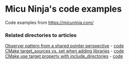 # Micu Ninja's code examples

Code examples from <https://micuninja.com/>  

### Related directories to articles

[Observer pattern from a shared pointer perspective](https://micuninja.com/) - [code](cpp_examples/observer_pattern/README.md)  
[CMake target_sources vs. set when adding libraries](https://micuninja.com/cmake_target_sources_vs_set_add_library/) - [code](cmake_examples/using_target_sources/README.md)  
[CMake use target property with include_directories](https://micuninja.com/target_properties_include_directories/) - [code](cmake_examples/using_target_property/README.md)